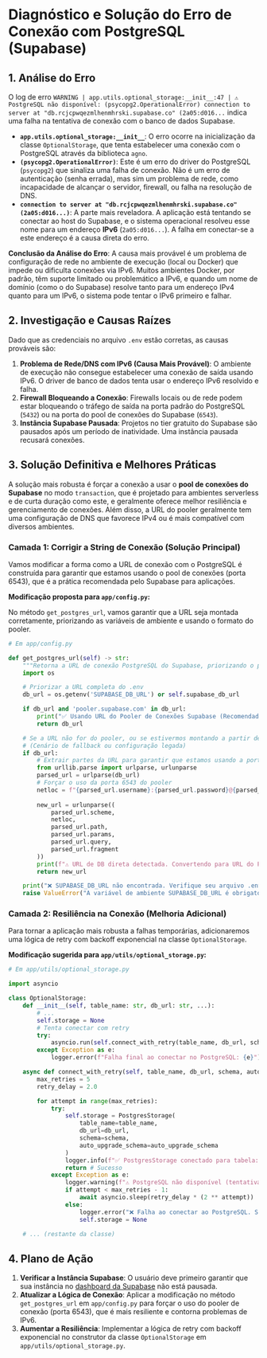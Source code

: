 # Diagnóstico e Solução do Erro de Conexão com PostgreSQL (Supabase)

## 1. Análise do Erro

O log de erro `WARNING | app.utils.optional_storage:__init__:47 | ⚠️ PostgreSQL não disponível: (psycopg2.OperationalError) connection to server at "db.rcjcpwqezmlhenmhrski.supabase.co" (2a05:d016...` indica uma falha na tentativa de conexão com o banco de dados Supabase.

- **`app.utils.optional_storage:__init__`**: O erro ocorre na inicialização da classe `OptionalStorage`, que tenta estabelecer uma conexão com o PostgreSQL através da biblioteca `agno`.
- **`(psycopg2.OperationalError)`**: Este é um erro do driver do PostgreSQL (`psycopg2`) que sinaliza uma falha de conexão. Não é um erro de autenticação (senha errada), mas sim um problema de rede, como incapacidade de alcançar o servidor, firewall, ou falha na resolução de DNS.
- **`connection to server at "db.rcjcpwqezmlhenmhrski.supabase.co" (2a05:d016...)`**: A parte mais reveladora. A aplicação está tentando se conectar ao host do Supabase, e o sistema operacional resolveu esse nome para um endereço **IPv6** (`2a05:d016...`). A falha em conectar-se a este endereço é a causa direta do erro.

**Conclusão da Análise do Erro**: A causa mais provável é um problema de configuração de rede no ambiente de execução (local ou Docker) que impede ou dificulta conexões via IPv6. Muitos ambientes Docker, por padrão, têm suporte limitado ou problemático a IPv6, e quando um nome de domínio (como o do Supabase) resolve tanto para um endereço IPv4 quanto para um IPv6, o sistema pode tentar o IPv6 primeiro e falhar.

## 2. Investigação e Causas Raízes

Dado que as credenciais no arquivo `.env` estão corretas, as causas prováveis são:

1.  **Problema de Rede/DNS com IPv6 (Causa Mais Provável)**: O ambiente de execução não consegue estabelecer uma conexão de saída usando IPv6. O driver de banco de dados tenta usar o endereço IPv6 resolvido e falha.
2.  **Firewall Bloqueando a Conexão**: Firewalls locais ou de rede podem estar bloqueando o tráfego de saída na porta padrão do PostgreSQL (`5432`) ou na porta do pool de conexões do Supabase (`6543`).
3.  **Instância Supabase Pausada**: Projetos no tier gratuito do Supabase são pausados após um período de inatividade. Uma instância pausada recusará conexões.

## 3. Solução Definitiva e Melhores Práticas

A solução mais robusta é forçar a conexão a usar o **pool de conexões do Supabase** no modo `transaction`, que é projetado para ambientes serverless e de curta duração como este, e geralmente oferece melhor resiliência e gerenciamento de conexões. Além disso, a URL do pooler geralmente tem uma configuração de DNS que favorece IPv4 ou é mais compatível com diversos ambientes.

### Camada 1: Corrigir a String de Conexão (Solução Principal)

Vamos modificar a forma como a URL de conexão com o PostgreSQL é construída para garantir que estamos usando o pool de conexões (porta 6543), que é a prática recomendada pelo Supabase para aplicações.

**Modificação proposta para `app/config.py`:**

No método `get_postgres_url`, vamos garantir que a URL seja montada corretamente, priorizando as variáveis de ambiente e usando o formato do pooler.

```python
# Em app/config.py

def get_postgres_url(self) -> str:
    """Retorna a URL de conexão PostgreSQL do Supabase, priorizando o pooler."""
    import os

    # Priorizar a URL completa do .env
    db_url = os.getenv('SUPABASE_DB_URL') or self.supabase_db_url

    if db_url and 'pooler.supabase.com' in db_url:
        print("✅ Usando URL do Pooler de Conexões Supabase (Recomendado).")
        return db_url

    # Se a URL não for do pooler, ou se estivermos montando a partir de partes
    # (Cenário de fallback ou configuração legada)
    if db_url:
        # Extrair partes da URL para garantir que estamos usando a porta do pooler
        from urllib.parse import urlparse, urlunparse
        parsed_url = urlparse(db_url)
        # Forçar o uso da porta 6543 do pooler
        netloc = f"{parsed_url.username}:{parsed_url.password}@{parsed_url.hostname}:6543"
        
        new_url = urlunparse((
            parsed_url.scheme,
            netloc,
            parsed_url.path,
            parsed_url.params,
            parsed_url.query,
            parsed_url.fragment
        ))
        print(f"⚠️ URL de DB direta detectada. Convertendo para URL do Pooler: ...@{parsed_url.hostname}:6543")
        return new_url

    print("❌ SUPABASE_DB_URL não encontrada. Verifique seu arquivo .env.")
    raise ValueError("A variável de ambiente SUPABASE_DB_URL é obrigatória.")
```

### Camada 2: Resiliência na Conexão (Melhoria Adicional)

Para tornar a aplicação mais robusta a falhas temporárias, adicionaremos uma lógica de retry com backoff exponencial na classe `OptionalStorage`.

**Modificação sugerida para `app/utils/optional_storage.py`:**

```python
# Em app/utils/optional_storage.py

import asyncio

class OptionalStorage:
    def __init__(self, table_name: str, db_url: str, ...):
        # ...
        self.storage = None
        # Tenta conectar com retry
        try:
            asyncio.run(self.connect_with_retry(table_name, db_url, schema, auto_upgrade_schema))
        except Exception as e:
            logger.error(f"Falha final ao conectar no PostgreSQL: {e}")

    async def connect_with_retry(self, table_name, db_url, schema, auto_upgrade_schema):
        max_retries = 5
        retry_delay = 2.0

        for attempt in range(max_retries):
            try:
                self.storage = PostgresStorage(
                    table_name=table_name,
                    db_url=db_url,
                    schema=schema,
                    auto_upgrade_schema=auto_upgrade_schema
                )
                logger.info(f"✅ PostgresStorage conectado para tabela: {table_name}")
                return # Sucesso
            except Exception as e:
                logger.warning(f"⚠️ PostgreSQL não disponível (tentativa {attempt + 1}/{max_retries}): {str(e)[:100]}...")
                if attempt < max_retries - 1:
                    await asyncio.sleep(retry_delay * (2 ** attempt))
                else:
                    logger.error("❌ Falha ao conectar ao PostgreSQL. Sistema funcionará em modo de memória.")
                    self.storage = None

    # ... (restante da classe)
```

## 4. Plano de Ação

1.  **Verificar a Instância Supabase**: O usuário deve primeiro garantir que sua instância no [dashboard da Supabase](https://app.supabase.com) não está pausada.
2.  **Atualizar a Lógica de Conexão**: Aplicar a modificação no método `get_postgres_url` em `app/config.py` para forçar o uso do pooler de conexão (porta 6543), que é mais resiliente e contorna problemas de IPv6.
3.  **Aumentar a Resiliência**: Implementar a lógica de retry com backoff exponencial no construtor da classe `OptionalStorage` em `app/utils/optional_storage.py`.
